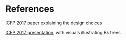 
# References

[ICFP 2017 paper](https://g2p.github.io/research/wodan.pdf) explaining the design choices

[ICFP 2017 presentation](https://g2p.github.io/research/wodan-slides.pdf),
with visuals illustrating Bε trees
